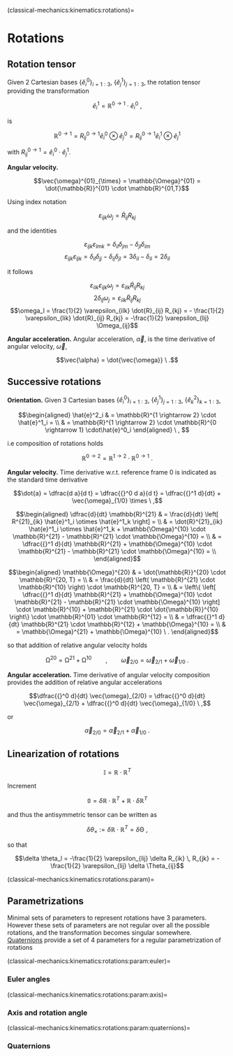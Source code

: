 (classical-mechanics:kinematics:rotations)=
# Rotations

## Rotation tensor

Given 2 Cartesian bases $\{ \hat{e}^0_i \}_{i=1:3}$, $\{ \hat{e}^1_j \}_{j=1:3}$, the rotation tensor providing the transformation

$$\hat{e}^1_i = \mathbb{R}^{0 \rightarrow 1} \cdot \hat{e}^0_i \ ,$$

is

$$\mathbb{R}^{0 \rightarrow 1}
 = R_{ij}^{0 \rightarrow 1} \hat{e}^0_i \otimes \hat{e}^0_j  
 = R_{ij}^{0 \rightarrow 1} \hat{e}^1_i \otimes \hat{e}^1_j 
$$

with $R^{0 \rightarrow 1}_{ij} = \hat{e}^0_i \cdot \hat{e}^1_j$.

**Angular velocity.**

$$\vec{\omega}^{01}_{\times} = \mathbb{\Omega}^{01} = \dot{\mathbb{R}}^{01} \cdot \mathbb{R}^{01,T}$$

Using index notation

$$\varepsilon_{ijk} \omega_j = \dot{R}_{ij} R_{kj}$$

and the identities

$$\varepsilon_{ijk} \varepsilon_{lmk} = \delta_{il} \delta_{jm} - \delta_{jl} \delta_{im}$$
$$\varepsilon_{ijk} \varepsilon_{ljk} = \delta_{il} \delta_{jj} - \delta_{ij} \delta_{jl} = 3 \delta_{il} - \delta_{il} = 2 \delta_{il}$$

it follows

$$\varepsilon_{ilk} \varepsilon_{ijk} \omega_j = \varepsilon_{ilk} \dot{R}_{ij} R_{kj}$$
$$2 \delta_{lj} \omega_j = \varepsilon_{ilk} \dot{R}_{ij} R_{kj}$$
$$\omega_l = \frac{1}{2} \varepsilon_{ilk} \dot{R}_{ij} R_{kj} = - \frac{1}{2} \varepsilon_{lik} \dot{R}_{ij} R_{kj} = -\frac{1}{2} \varepsilon_{lij} \Omega_{ij}$$

**Angular acceleration.** Angular acceleration, $\vec{\alpha}$, is the time derivative of angular velocity, $\vec{\omega}$,

$$\vec{\alpha} = \dot{\vec{\omega}} \ .$$

## Successive rotations

**Orientation.** Given 3 Cartesian bases $\{ \hat{e}^0_i \}_{i=1:3}$, $\{ \hat{e}^1_j \}_{j=1:3}$, $\{ \hat{e}^2_k \}_{k=1:3}$,

$$\begin{aligned}
 \hat{e}^2_i 
  & = \mathbb{R}^{1 \rightarrow 2} \cdot \hat{e}^1_i = \\ 
  & = \mathbb{R}^{1 \rightarrow 2} \cdot \mathbb{R}^{0 \rightarrow 1} \cdot\hat{e}^0_i 
\end{aligned} \ , $$

i.e composition of rotations holds

$$\mathbb{R}^{0 \rightarrow 2} = \mathbb{R}^{1 \rightarrow 2} \cdot \mathbb{R}^{0 \rightarrow 1} \ .$$

**Angular velocity.** Time derivative w.r.t. reference frame 0 is indicated as the standard time derivative

$$\dot{a} = \dfrac{d a}{d t} = \dfrac{{}^0 d a}{d t} = \dfrac{{}^1 d}{dt} + \vec{\omega}_{1/0} \times \ ,$$

$$\begin{aligned}
\dfrac{d}{dt} \mathbb{R}^{21} 
  & = \frac{d}{dt} \left[ R^{21}_{ik} \hat{e}^1_i \otimes \hat{e}^1_k \right] = \\
  & = \dot{R}^{21}_{ik} \hat{e}^1_i \otimes \hat{e}^1_k + \mathbb{\Omega}^{10} \cdot  \mathbb{R}^{21} - \mathbb{R}^{21} \cdot \mathbb{\Omega}^{10} = \\
  & = \dfrac{{}^1 d}{dt} \mathbb{R}^{21} + \mathbb{\Omega}^{10} \cdot  \mathbb{R}^{21} - \mathbb{R}^{21} \cdot \mathbb{\Omega}^{10} = \\
\end{aligned}$$

$$\begin{aligned}
 \mathbb{\Omega}^{20}
 & = \dot{\mathbb{R}}^{20} \cdot \mathbb{R}^{20, T} = \\
 & = \frac{d}{dt} \left( \mathbb{R}^{21} \cdot \mathbb{R}^{10} \right) \cdot \mathbb{R}^{20, T} = \\
 & = \left\{ \left[ \dfrac{{}^1 d}{dt} \mathbb{R}^{21} + \mathbb{\Omega}^{10} \cdot  \mathbb{R}^{21} - \mathbb{R}^{21} \cdot \mathbb{\Omega}^{10} \right] \cdot \mathbb{R}^{10} + \mathbb{R}^{21} \cdot \dot{\mathbb{R}}^{10}  \right\} \cdot \mathbb{R}^{01} \cdot \mathbb{R}^{12} = \\
 & =  \dfrac{{}^1 d}{dt} \mathbb{R}^{21} \cdot \mathbb{R}^{12} + \mathbb{\Omega}^{10} = \\
 & = \mathbb{\Omega}^{21} + \mathbb{\Omega}^{10} \ .
\end{aligned}$$

so that addition of relative angular velocity holds

$$\mathbb{\Omega}^{20} = \mathbb{\Omega}^{21} + \mathbb{\Omega}^{10} \qquad , \qquad \vec{\omega}_{2/0} = \vec{\omega}_{2/1} + \vec{\omega}_{1/0} \ .$$

**Angular acceleration.** Time derivative of angular velocity composition provides the addition of relative angular accelerations

$$\dfrac{{}^0 d}{dt} \vec{\omega}_{2/0} = \dfrac{{}^0 d}{dt} \vec{\omega}_{2/1} + \dfrac{{}^0 d}{dt} \vec{\omega}_{1/0} \ ,$$

or

$$\vec{\alpha}_{2/0} = \vec{\alpha}_{2/1} + \vec{\alpha}_{1/0} \ .$$

## Linearization of rotations

$$\mathbb{I} = \mathbb{R} \cdot \mathbb{R}^T$$

Increment

$$\mathbb{0} = \delta \mathbb{R} \cdot \mathbb{R}^T + \mathbb{R} \cdot \delta \mathbb{R}^T$$

and thus the antisymmetric tensor can be written as

$$\delta \theta_{\times} := \delta \mathbb{R} \cdot \mathbb{R}^T = \delta \mathbb{\Theta} \ ,$$

so that

$$\delta \theta_l = -\frac{1}{2} \varepsilon_{lij} \delta R_{ik} \, R_{jk} = - \frac{1}{2} \varepsilon_{lij} \delta \Theta_{ij}$$

(classical-mechanics:kinematics:rotations:param)=
## Parametrizations
Minimal sets of parameters to represent rotations have 3 parameters. However these sets of parameters are not regular over all the possible rotations, and the transformation becomes singular somewhere. [Quaternions](classical-mechanics:kinematics:rotations:param:quaternions) provide a set of 4 parameters for a regular parametrization of rotations

(classical-mechanics:kinematics:rotations:param:euler)=
### Euler angles
(classical-mechanics:kinematics:rotations:param:axis)=
### Axis and rotation angle

(classical-mechanics:kinematics:rotations:param:quaternions)=
### Quaternions
